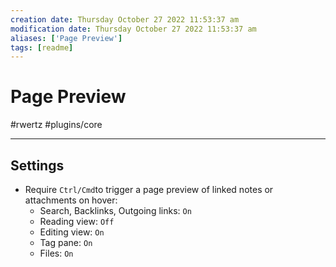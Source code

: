 ```yaml
---
creation date: Thursday October 27 2022 11:53:37 am
modification date: Thursday October 27 2022 11:53:37 am
aliases: ['Page Preview'] 
tags: [readme] 
---
```


# Page Preview
#rwertz #plugins/core  

---
## Settings
- Require `Ctrl/Cmd`to trigger a page preview of linked notes or attachments on hover: 
	- Search, Backlinks, Outgoing links: `On`
	- Reading view: `Off`
	- Editing view: `On`
	- Tag pane: `On`
	- Files: `On`